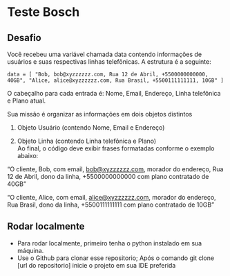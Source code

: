 Teste Bosch
===========

Desafio
-------

Você recebeu uma variável chamada data contendo informações de usuários e suas respectivas linhas telefônicas. A estrutura é a seguinte:

`data = [ "Bob, bob@xyzzzzzz.com, Rua 12 de Abril, +5500000000000, 40GB", "Alice, alice@xyzzzzzz.com, Rua Brasil, +5500111111111, 10GB" ]`

O cabeçalho para cada entrada é: Nome, Email, Endereço, Linha telefônica e Plano atual.  


Sua missão é organizar as informações em dois objetos distintos

 1. Objeto Usuário (contendo Nome, Email e Endereço)  


2. Objeto Linha (contendo Linha telefônica e Plano)  
Ao final, o código deve exibir frases formatadas conforme o exemplo abaixo:

 “O cliente, Bob, com email, bob@xyzzzzzz.com, morador do endereço, Rua 12 de Abril, dono da linha, +5500000000000 com plano contratado de 40GB”
 
  “O cliente, Alice, com email, alice@xyzzzzzz.com, morador do endereço, Rua Brasil, dono da linha, +5500111111111 com plano contratado de 10GB”

Rodar localmente
----------------

*   Para rodar localmente, primeiro tenha o python instalado em sua máquina.
*   Use o Github para clonar esse repositorio; Após o comando git clone [url do repositorio] inicie o projeto em sua IDE preferida
